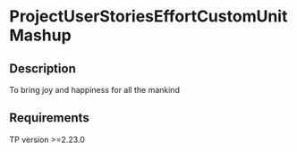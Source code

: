 # ProjectUserStoriesEffortCustomUnit Mashup

## Description

To bring joy and happiness for all the mankind

## Requirements

TP version >=2.23.0

